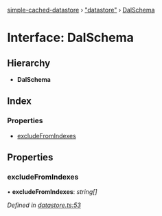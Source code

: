[simple-cached-datastore](../README.md) › ["datastore"](../modules/_datastore_.md) › [DalSchema](_datastore_.dalschema.md)

# Interface: DalSchema

## Hierarchy

* **DalSchema**

## Index

### Properties

* [excludeFromIndexes](_datastore_.dalschema.md#excludefromindexes)

## Properties

###  excludeFromIndexes

• **excludeFromIndexes**: *string[]*

*Defined in [datastore.ts:53](https://github.com/ehacke/simple-cached-datastore/blob/ff2b7ee/datastore.ts#L53)*
